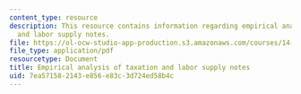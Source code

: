 ```yaml
---
content_type: resource
description: This resource contains information regarding empirical analysis of taxation
  and labor supply notes.
file: https://ol-ocw-studio-app-production.s3.amazonaws.com/courses/14-471-public-economics-i-fall-2012/7ea571582143e856e83c3d724ed58b4c_MIT14_471F12_labor_supply.pdf
file_type: application/pdf
resourcetype: Document
title: Empirical analysis of taxation and labor supply notes
uid: 7ea57158-2143-e856-e83c-3d724ed58b4c
---
```

